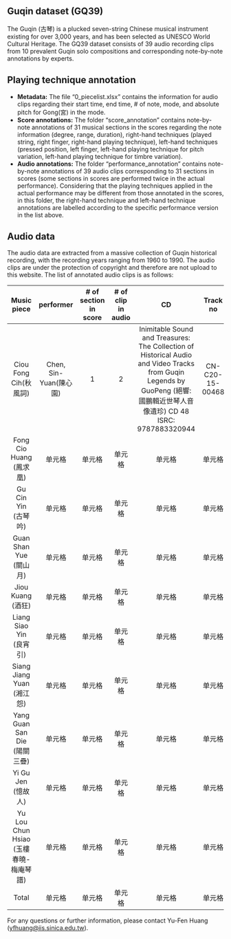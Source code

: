 Guqin dataset (GQ39)
-----------

The Guqin (古琴) is a plucked seven-string Chinese musical instrument existing for over 3,000 years, and has been selected as UNESCO World Cultural Heritage. The GQ39 dataset consists of 39 audio recording clips from 10 prevalent Guqin solo compositions and corresponding note-by-note annotations by experts.


Playing technique annotation
-----------
- **Metadata:** The file “0_piecelist.xlsx” contains the information for audio clips regarding their start time, end time, # of note, mode, and absolute pitch for Gong(宮) in the mode.
- **Score annotations:** The folder “score_annotation” contains note-by-note annotations of 31 musical sections in the scores regarding the note information (degree, range, duration), right-hand techniques (played string, right finger, right-hand playing technique), left-hand techniques (pressed position, left finger, left-hand playing technique for pitch variation, left-hand playing technique for timbre variation).
- **Audio annotations:** The folder “performance_annotation” contains note-by-note annotations of 39 audio clips corresponding to 31 sections in scores (some sections in scores are performed twice in the actual performance). Considering that the playing techniques applied in the actual performance may be different from those annotated in the scores, in this folder, the right-hand technique and left-hand technique annotations are labelled according to the specific performance version in the list above. 


Audio data
-----------
The audio data are extracted from a massive collection of Guqin historical recording, with the recording years ranging from 1960 to 1990. The audio clips are under the protection of copyright and therefore are not upload to this website. The list of annotated audio clips is as follows:

| Music piece | performer    | # of section in score | # of clip in audio | CD | Track no |
| :-----:                    | :----: | :----: | :----: | :----: | :----: |
| Ciou Fong Cih(秋風詞)      | Chen, Sin-Yuan(陳心園) | 1 | 2 | Inimitable Sound and Treasures: The Collection of Historical Audio and Video Tracks from Guqin Legends by GuoPeng (絕響: 國鵬輯近世琴人音像遺珍) CD 48 ISRC: 9787883320944 | CN-C20-15-00468 |
| Fong Cio Huang (鳳求凰)    | 单元格 | 单元格 | 单元格 | 单元格 | 单元格 |
| Gu Cin Yin (古琴吟)        | 单元格 | 单元格 | 单元格 | 单元格 | 单元格 |
| Guan Shan Yue (關山月)     | 单元格 | 单元格 | 单元格 | 单元格 | 单元格 |
| Jiou Kuang (酒狂) | 单元格 | 单元格 | 单元格 | 单元格 | 单元格 |
| Liang Siao Yin (良宵引)    | 单元格 | 单元格 | 单元格 | 单元格 | 单元格 |
| Siang Jiang Yuan (湘江怨)     | 单元格 | 单元格 | 单元格 | 单元格 | 单元格 |
| Yang Guan San Die (陽關三疊)  | 单元格 | 单元格 | 单元格 | 单元格 | 单元格 |
| Yi Gu Jen (憶故人)            | 单元格 | 单元格 | 单元格 | 单元格 | 单元格 |
| Yu Lou Chun Hsiao (玉樓春曉-梅庵琴譜)  | 单元格 | 单元格 | 单元格 | 单元格 | 单元格 |
| Total                                  | 单元格 | 单元格 | 单元格 | 单元格 | 单元格 |

For any questions or further information, please contact Yu-Fen Huang (yfhuang@iis.sinica.edu.tw).